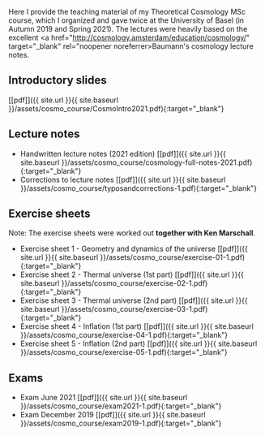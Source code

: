 Here I provide the teaching material of my Theoretical Cosmology MSc course, which I organized and gave twice at
the University of Basel (in Autumn 2019 and Spring 2021). The lectures were heavily based on the excellent 
<a href="http://cosmology.amsterdam/education/cosmology/" target="_blank" rel="noopener noreferrer>Baumann's cosmology lecture notes</a>.


## Introductory slides
[[pdf]]({{ site.url }}{{ site.baseurl }}/assets/cosmo_course/CosmoIntro2021.pdf){:target="_blank"}  

## Lecture notes

- Handwritten lecture notes (2021 edition)
[[pdf]]({{ site.url }}{{ site.baseurl }}/assets/cosmo_course/cosmology-full-notes-2021.pdf){:target="_blank"}  
- Corrections to lecture notes
[[pdf]]({{ site.url }}{{ site.baseurl }}/assets/cosmo_course/typosandcorrections-1.pdf){:target="_blank"}  

## Exercise sheets 
Note: The exercise sheets were worked out **together with Ken Marschall**.

- Exercise sheet 1 - Geometry and dynamics of the universe
[[pdf]]({{ site.url }}{{ site.baseurl }}/assets/cosmo_course/exercise-01-1.pdf){:target="_blank"}  
- Exercise sheet 2 - Thermal universe (1st part)
[[pdf]]({{ site.url }}{{ site.baseurl }}/assets/cosmo_course/exercise-02-1.pdf){:target="_blank"}  
- Exercise sheet 3 - Thermal universe (2nd part)
[[pdf]]({{ site.url }}{{ site.baseurl }}/assets/cosmo_course/exercise-03-1.pdf){:target="_blank"}  
- Exercise sheet 4 - Inflation (1st part)
[[pdf]]({{ site.url }}{{ site.baseurl }}/assets/cosmo_course/exercise-04-1.pdf){:target="_blank"}  
- Exercise sheet 5 - Inflation (2nd part)
[[pdf]]({{ site.url }}{{ site.baseurl }}/assets/cosmo_course/exercise-05-1.pdf){:target="_blank"}
  
## Exams


- Exam June 2021
[[pdf]]({{ site.url }}{{ site.baseurl }}/assets/cosmo_course/exam2021-1.pdf){:target="_blank"}  
- Exam December 2019
[[pdf]]({{ site.url }}{{ site.baseurl }}/assets/cosmo_course/exam2019-1.pdf){:target="_blank"}  